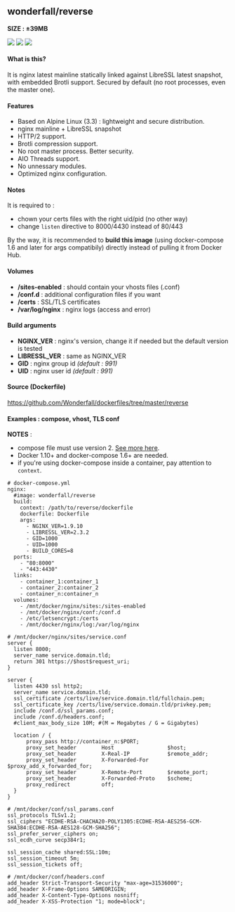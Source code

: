 ## wonderfall/reverse
**SIZE : ±39MB**

![](https://i.goopics.net/lv.jpg) ![](https://i.goopics.net/lL.png) ![](https://upload.wikimedia.org/wikipedia/en/2/25/LibreSSL_logo.jpg)

#### What is this?
It is nginx latest mainline statically linked against LibreSSL latest snapshot, with embedded Brotli support.
Secured by default (no root processes, even the master one).

#### Features
- Based on Alpine Linux (3.3) : lightweight and secure distribution.
- nginx mainline + LibreSSL snapshot
- HTTP/2 support.
- Brotli compression support.
- No root master process. Better security.
- AIO Threads support.
- No unnessary modules.
- Optimized nginx configuration.

#### Notes
It is required to :
- chown your certs files with the right uid/pid (no other way)
- change `listen` directive to 8000/4430 instead of 80/443

By the way, it is recommended to **build this image** (using docker-compose 1.6 and later for args compatibily) directly instead of pulling it from Docker Hub.

#### Volumes
- **/sites-enabled** : should contain your vhosts files (.conf)
- **/conf.d** : additional configuration files if you want
- **/certs** : SSL/TLS certificates
- **/var/log/nginx** : nginx logs (access and error)

#### Build arguments
- **NGINX_VER** : nginx's version, change it if needed but the default version is tested
- **LIBRESSL_VER** : same as NGINX_VER
- **GID** : nginx group id *(default : 991)*
- **UID** : nginx user id *(default : 991)*

#### Source (Dockerfile)
https://github.com/Wonderfall/dockerfiles/tree/master/reverse

#### Examples : compose, vhost, TLS conf

**NOTES** : 
- compose file must use version 2. [See more here](https://docs.docker.com/compose/compose-file/#version-2:91de898b5f5cdb090642a917d3dedf68).
- Docker 1.10+ and docker-compose 1.6+ are needed.
- if you're using docker-compose inside a container, pay attention to `context`.

```
# docker-compose.yml
nginx:
  #image: wonderfall/reverse
  build:
    context: /path/to/reverse/dockerfile
    dockerfile: Dockerfile
    args:
      - NGINX_VER=1.9.10
      - LIBRESSL_VER=2.3.2
      - GID=1000
      - UID=1000
      - BUILD_CORES=8
  ports:
    - "80:8000"
    - "443:4430"
  links:
    - container_1:container_1
    - container_2:container_2
    - container_n:container_n
  volumes:
    - /mnt/docker/nginx/sites:/sites-enabled
    - /mnt/docker/nginx/conf:/conf.d
    - /etc/letsencrypt:/certs
    - /mnt/docker/nginx/log:/var/log/nginx
```

```
# /mnt/docker/nginx/sites/service.conf
server {
  listen 8000;
  server_name service.domain.tld;
  return 301 https://$host$request_uri;
}

server {
  listen 4430 ssl http2;
  server_name service.domain.tld;
  ssl_certificate /certs/live/service.domain.tld/fullchain.pem;
  ssl_certificate_key /certs/live/service.domain.tld/privkey.pem;
  include /conf.d/ssl_params.conf;
  include /conf.d/headers.conf;
  #client_max_body_size 10M; #(M = Megabytes / G = Gigabytes)

  location / {
      proxy_pass http://container_n:$PORT;
      proxy_set_header        Host                 $host;
      proxy_set_header        X-Real-IP            $remote_addr;
      proxy_set_header        X-Forwarded-For      $proxy_add_x_forwarded_for;
      proxy_set_header        X-Remote-Port        $remote_port;
      proxy_set_header        X-Forwarded-Proto    $scheme;
      proxy_redirect          off;
  }
}
```

```
# /mnt/docker/conf/ssl_params.conf
ssl_protocols TLSv1.2;
ssl_ciphers "ECDHE-RSA-CHACHA20-POLY1305:ECDHE-RSA-AES256-GCM-SHA384:ECDHE-RSA-AES128-GCM-SHA256";
ssl_prefer_server_ciphers on;
ssl_ecdh_curve secp384r1;

ssl_session_cache shared:SSL:10m;
ssl_session_timeout 5m;
ssl_session_tickets off;
```

```
# /mnt/docker/conf/headers.conf
add_header Strict-Transport-Security "max-age=31536000";
add_header X-Frame-Options SAMEORIGIN;
add_header X-Content-Type-Options nosniff;
add_header X-XSS-Protection "1; mode=block";
```
